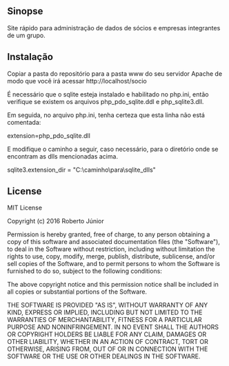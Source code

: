 ## Sinopse
Site rápido para administração de dados de sócios e empresas integrantes de um grupo. 

## Instalação

Copiar a pasta do repositório para a pasta www do seu servidor Apache de modo que 
você irá acessar http://localhost/socio

É necessário que o sqlite esteja instalado e habilitado no php.ini, 
então verifique se existem os arquivos php_pdo_sqlite.ddl e php_sqlite3.dll.

Em seguida, no arquivo php.ini, tenha certeza que esta linha não está comentada: 

extension=php_pdo_sqlite.dll

E modifique o caminho a seguir, caso necessário, para o diretório onde se encontram 
as dlls mencionadas acima.

sqlite3.extension_dir = "C:\caminho\para\sqlite_dlls"

## License

MIT License

Copyright (c) 2016 Roberto Júnior

Permission is hereby granted, free of charge, to any person obtaining a copy
of this software and associated documentation files (the "Software"), to deal
in the Software without restriction, including without limitation the rights
to use, copy, modify, merge, publish, distribute, sublicense, and/or sell
copies of the Software, and to permit persons to whom the Software is
furnished to do so, subject to the following conditions:

The above copyright notice and this permission notice shall be included in all
copies or substantial portions of the Software.

THE SOFTWARE IS PROVIDED "AS IS", WITHOUT WARRANTY OF ANY KIND, EXPRESS OR
IMPLIED, INCLUDING BUT NOT LIMITED TO THE WARRANTIES OF MERCHANTABILITY,
FITNESS FOR A PARTICULAR PURPOSE AND NONINFRINGEMENT. IN NO EVENT SHALL THE
AUTHORS OR COPYRIGHT HOLDERS BE LIABLE FOR ANY CLAIM, DAMAGES OR OTHER
LIABILITY, WHETHER IN AN ACTION OF CONTRACT, TORT OR OTHERWISE, ARISING FROM,
OUT OF OR IN CONNECTION WITH THE SOFTWARE OR THE USE OR OTHER DEALINGS IN THE
SOFTWARE.